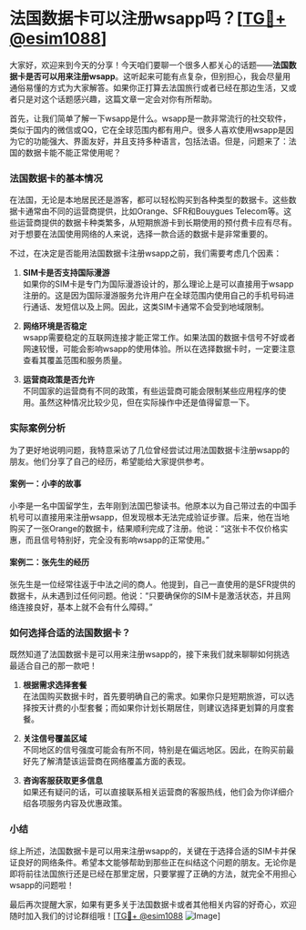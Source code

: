 # 法国数据卡可以注册wsapp吗？[[TG💪+ @esim1088](https://t.me/s/esim1088)]

大家好，欢迎来到今天的分享！今天咱们要聊一个很多人都关心的话题——**法国数据卡是否可以用来注册wsapp**。这听起来可能有点复杂，但别担心，我会尽量用通俗易懂的方式为大家解答。如果你正打算去法国旅行或者已经在那边生活，又或者只是对这个话题感兴趣，这篇文章一定会对你有所帮助。

首先，让我们简单了解一下wsapp是什么。wsapp是一款非常流行的社交软件，类似于国内的微信或QQ，它在全球范围内都有用户。很多人喜欢使用wsapp是因为它的功能强大、界面友好，并且支持多种语言，包括法语。但是，问题来了：法国的数据卡能不能正常使用呢？

### 法国数据卡的基本情况

在法国，无论是本地居民还是游客，都可以轻松购买到各种类型的数据卡。这些数据卡通常由不同的运营商提供，比如Orange、SFR和Bouygues Telecom等。这些运营商提供的数据卡种类繁多，从短期旅游卡到长期使用的预付费卡应有尽有。对于想要在法国使用网络的人来说，选择一款合适的数据卡是非常重要的。

不过，在决定是否能用法国数据卡注册wsapp之前，我们需要考虑几个因素：

1. **SIM卡是否支持国际漫游**  
   如果你的SIM卡是专门为国际漫游设计的，那么理论上是可以直接用于wsapp注册的。这是因为国际漫游服务允许用户在全球范围内使用自己的手机号码进行通话、发短信以及上网。因此，这类SIM卡通常不会受到地域限制。

2. **网络环境是否稳定**  
   wsapp需要稳定的互联网连接才能正常工作。如果法国的数据卡信号不好或者网速较慢，可能会影响wsapp的使用体验。所以在选择数据卡时，一定要注意查看其覆盖范围和服务质量。

3. **运营商政策是否允许**  
   不同国家的运营商有不同的政策，有些运营商可能会限制某些应用程序的使用。虽然这种情况比较少见，但在实际操作中还是值得留意一下。

### 实际案例分析

为了更好地说明问题，我特意采访了几位曾经尝试过用法国数据卡注册wsapp的朋友。他们分享了自己的经历，希望能给大家提供参考。

#### 案例一：小李的故事  
小李是一名中国留学生，去年刚到法国巴黎读书。他原本以为自己带过去的中国手机号可以直接用来注册wsapp，但发现根本无法完成验证步骤。后来，他在当地购买了一张Orange的数据卡，结果顺利完成了注册。他说：“这张卡不仅价格实惠，而且信号特别好，完全没有影响wsapp的正常使用。”

#### 案例二：张先生的经历  
张先生是一位经常往返于中法之间的商人。他提到，自己一直使用的是SFR提供的数据卡，从未遇到过任何问题。他说：“只要确保你的SIM卡是激活状态，并且网络连接良好，基本上就不会有什么障碍。”

### 如何选择合适的法国数据卡？

既然知道了法国数据卡是可以用来注册wsapp的，接下来我们就来聊聊如何挑选最适合自己的那一款吧！

1. **根据需求选择套餐**  
   在法国购买数据卡时，首先要明确自己的需求。如果你只是短期旅游，可以选择按天计费的小型套餐；而如果你计划长期居住，则建议选择更划算的月度套餐。

2. **关注信号覆盖区域**  
   不同地区的信号强度可能会有所不同，特别是在偏远地区。因此，在购买前最好先了解清楚该运营商在网络覆盖方面的表现。

3. **咨询客服获取更多信息**  
   如果还有疑问的话，可以直接联系相关运营商的客服热线，他们会为你详细介绍各项服务内容及优惠政策。

### 小结

综上所述，法国数据卡是可以用来注册wsapp的，关键在于选择合适的SIM卡并保证良好的网络条件。希望本文能够帮助到那些正在纠结这个问题的朋友。无论你是即将前往法国旅行还是已经在那里定居，只要掌握了正确的方法，就完全不用担心wsapp的问题啦！

最后再次提醒大家，如果有更多关于法国数据卡或者其他相关内容的好奇心，欢迎随时加入我们的讨论群组哦！[[TG💪+ @esim1088](https://t.me/s/esim1088) ![Image](https://i.postimg.cc/4NQfJmqS/Snipaste-2025-05-13-00-14-12.png)]